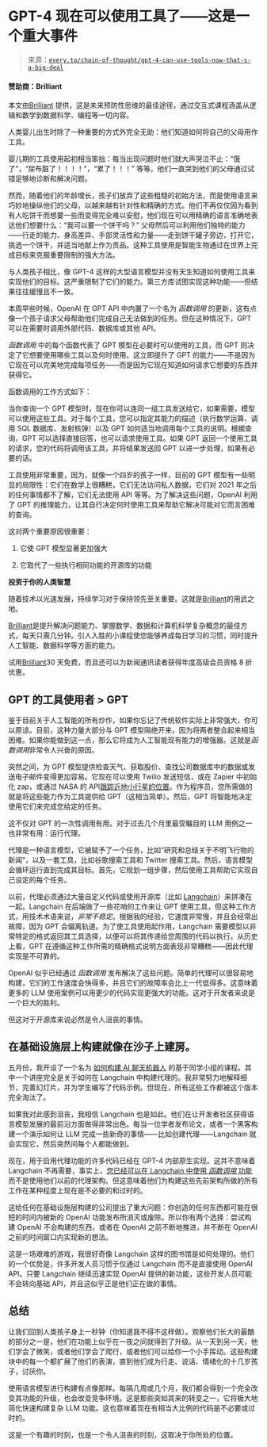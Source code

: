 <!--yml

类别：COT 专栏

日期：2024-05-08 11:09:30

-->

# GPT-4 现在可以使用工具了——这是一个重大事件

> 来源：[`every.to/chain-of-thought/gpt-4-can-use-tools-now-that-s-a-big-deal`](https://every.to/chain-of-thought/gpt-4-can-use-tools-now-that-s-a-big-deal)

#### 赞助商：Brilliant

本文由[Brilliant](https://brilliant.org/Every/) 提供，这是未来预防性思维的最佳途径，通过交互式课程涵盖从逻辑和数学到数据科学、编程等一切内容。

人类婴儿出生时除了一种重要的方式外完全无助：他们知道如何将自己的父母用作工具。

婴儿期的工具使用起初相当笨拙：每当出现问题时他们就大声哭泣不止：“饿了”，“尿布脏了！！！！”，“累了！！！” 等等。他们一直哭到他们的父母通过试错足够地诊断和解决问题。

然而，随着他们的年龄增长，孩子们放弃了这些粗糙的初始方法，而是使用语言来巧妙地操纵他们的父母，以越来越有针对性和精确的方式。他们不再仅仅因为看到有人吃饼干而想要一些而变得完全难以安慰，他们现在可以用精确的语言准确地表达他们想要什么：“我可以要一个饼干吗？” 父母然后可以利用他们独特的能力——行走的能力、身高差异、手部灵活性和力量——走到饼干罐子旁边，打开它，挑选一个饼干，并适当地献上作为贡品。这种工具使用是智能生物通过在世界上完成目标来克服重要限制的强大方法。

与人类孩子相比，像 GPT-4 这样的大型语言模型并没有天生知道如何使用工具来实现他们的目标。这严重限制了它们的能力。第三方库试图实现这种功能——但结果往往缓慢且不一致。

本周早些时候，OpenAI 在 GPT API 中内置了一个名为 *函数调用* 的更新，这有点像一个孩子请求父母帮助他们完成自己无法做到的任务。但在这种情况下，GPT 可以在需要时调用外部代码、数据库或其他 API。

*函数调用* 中的每个函数代表了 GPT 模型在必要时可以使用的工具，而 GPT 则决定了它想要使用哪些工具以及何时使用。这立即提升了 GPT 的能力——不是因为它现在可以完美地完成每项任务——而是因为它现在知道如何请求它想要的东西并获得它。

函数调用的工作方式如下：

当你查询一个 GPT 模型时，现在你可以连同一组工具发送给它，如果需要，模型可以使用这些工具。对于每个工具，您可以指定其能力的描述（执行数学运算、调用 SQL 数据库、发射核弹）以及 GPT 如何适当地调用每个工具的说明。根据查询，GPT 可以选择直接回答，也可以请求使用工具。如果 GPT 返回一个使用工具的请求，您的代码将调用该工具，并将结果发送回 GPT 以进一步处理，如果有必要的话。

工具使用非常重要，因为，就像一个四岁的孩子一样，目前的 GPT 模型有一些明显的局限性：它们在数学上很糟糕，它们无法访问私人数据，它们对 2021 年之后的任何事情都不了解，它们无法使用 API 等等。为了解决这些问题，OpenAI 利用了 GPT 的推理能力，让其自行决定何时使用工具来帮助它解决可能对它而言困难的查询。

这对两个重要原因很重要：

1.  它使 GPT 模型显著更加强大

1.  它取代了一些执行相同功能的开源库的功能

**投资于你的人类智慧**

随着技术以光速发展，持续学习对于保持领先至关重要。这就是[Brilliant](https://brilliant.org/Every/)的用武之地。

[Brilliant](https://brilliant.org/Every/)是提升解决问题能力、掌握数学、数据和计算机科学复杂概念的最佳方式，每天只需几分钟。引人入胜的小课程使您能够养成每日学习的习惯，同时提升人工智能、数据科学等方面的能力。

试用[Brilliant](https://brilliant.org/Every/)30 天免费，而且还可以为新闻通讯读者获得年度高级会员资格 8 折优惠。

## GPT 的工具使用者 > GPT

鉴于目前关于人工智能的所有炒作，如果你忘记了传统软件实际上非常强大，你可以原谅。目前，这种力量大部分与 GPT 模型隔绝开来，因为将两者整合起来相当困难。如果你能做到这一点，那么它将成为人工智能现有能力的增强器。这就是*函数调用*非常令人兴奋的原因。

突然之间，为 GPT 模型提供检查天气、获取股价、查找公司数据库中的数据或发送电子邮件变得更加容易。它现在可以使用 Twilio 发送短信，或在 Zapier 中初始化 zap，或通过 NASA 的 API[跟踪近地小行星的位置](https://api.nasa.gov/)。作为程序员，您所需做的就是将这些能力作为工具提供给 GPT（这相当简单）。然后，GPT 将智能地决定使用它们来完成您给定的任务。

这不仅对 GPT 的一次性调用有用。对于过去几个月里最受瞩目的 LLM 用例之一也非常有用：运行代理。

代理是一种语言模型，它被赋予了一个任务，比如“研究和总结关于不明飞行物的新闻”，以及一套工具，比如谷歌搜索工具和 Twitter 搜索工具。然后，语言模型会循环运行直到完成其目标。首先，它规划一组步骤，然后使用工具帮助它实现自己设定的每个任务。

以前，代理必须通过大量自定义代码或使用开源库（比如 [Langchain](https://python.langchain.com/en/latest/)）来拼凑在一起。Langchain 在后端做了一些花哨的工作来让 GPT 使用工具，但这种工作方式，用技术术语来说，*非常不稳定*。根据我的经验，它速度非常慢，并且会经常出故障，因为 GPT 会偏离轨道。为了使工具使用起作用，Langchain 需要模型以非常特定的格式返回其工具选择，以便可以将其传递给您周围的代码以执行。从历史上看，GPT 在遵循这种工作所需的精确格式说明方面表现非常糟糕——因此代理实现是不可靠的。

OpenAI 似乎已经通过 *函数调用* 发布解决了这些问题。简单的代理可以很容易地构建，它们的工作速度会快得多，并且它们的故障率会比上一代低得多。这意味着更多的 LLM 使用案例可以用更少的代码实现更强大的功能。这对于开发者来说是一个巨大的胜利。

但这对于开源库来说必然是令人沮丧的事情。

## 在基础设施层上构建就像在沙子上建房。

五月份，我开设了一个名为 [如何构建 AI 聊天机器人](https://www.chatbot-course.com/) 的基于同学小组的课程。其中一个讲座完全是关于如何在 Langchain 中构建代理的。我非常努力地解释细节，完善幻灯片，并为学生编写了代码示例。但现在，所有这些工作都被这个版本完全淘汰了。

如果我对此感到沮丧，我相信 Langchain 也是如此。他们在让开发者社区获得语言模型发展的最前沿方面做得非常出色。每当一位学者发布论文，或者一个黑客构建一个演示如何让 LLM 完成一些新奇的事情——比如创建代理——Langchain 就会实现它，然后突然间每个人都能做到。

现在，用于启用代理功能的许多代码已经在 GPT-4 内部原生实现。这并不意味着 Langchain 不再需要，事实上，[您已经可以在 Langchain 中使用 *函数调用* 功能](https://twitter.com/hwchase17/status/1668682373767020545)而不是使用他们以前的代理架构。但这意味着他们为构建这些先前架构所做的所有工作在某种程度上现在是不必要的和过时的。

这给任何在基础设施层构建的公司提出了重大问题：你创造的任何东西都可能在很短的时间内被新的 OpenAI 功能发布所消灭或废除。所以你有两个选择：尝试构建 OpenAI 不会构建的东西，或者在 OpenAI 之前不断地推进，并不断在 OpenAI 之前的时间窗口内实现新的想法。

这是一场艰难的游戏，我很好奇像 Langchain 这样的图书馆是如何处理的。他们的一个优势是，许多开发人员习惯于仅通过 Langchain 而不是直接使用 OpenAI API。只要 Langchain 继续迅速实现 OpenAI 提供的新功能，这些开发人员可能不会转向基础 API，并且这似乎正是他们正在做的事情。

## 总结

让我们回到人类孩子身上一秒钟（你知道我不得不这样做）。观察他们长大的最酷的部分之一是，他们在功能上似乎在一夜之间就得到了升级。从一天到另一天，他们学会了微笑，或者他们学会了爬行，或者他们可以给你一个小手挥动。这些构建块中的每一个都扩展了他们的表演，直到他们成为行走、说话、情绪化的十几岁孩子，讨厌你。

使用语言模型进行构建有点像那样。每隔几周或几个月，我们都会得到一个完全改变其功能的升级，也会改变竞争环境。这是那些突如其来的转变之一，它将极大地简化快速构建复杂 LLM 功能。这也意味着现在有相当大比例的代码是不必要或过时的。

这是一个有趣的时刻，也是一个令人沮丧的时刻，这取决于你所处的位置。
